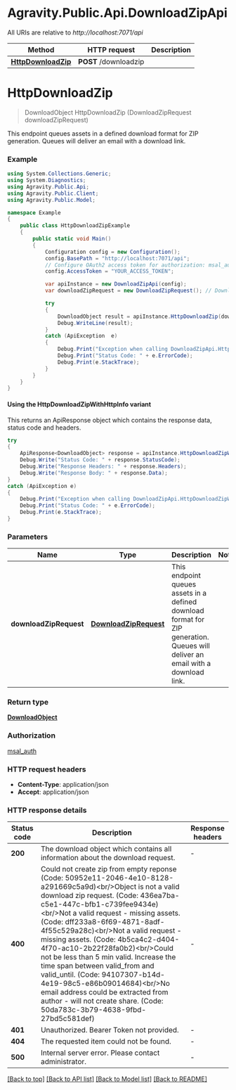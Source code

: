 # Agravity.Public.Api.DownloadZipApi

All URIs are relative to *http://localhost:7071/api*

| Method | HTTP request | Description |
|--------|--------------|-------------|
| [**HttpDownloadZip**](DownloadZipApi.md#httpdownloadzip) | **POST** /downloadzip |  |

<a id="httpdownloadzip"></a>
# **HttpDownloadZip**
> DownloadObject HttpDownloadZip (DownloadZipRequest downloadZipRequest)



This endpoint queues assets in a defined download format for ZIP generation. Queues will deliver an email with a download link.

### Example
```csharp
using System.Collections.Generic;
using System.Diagnostics;
using Agravity.Public.Api;
using Agravity.Public.Client;
using Agravity.Public.Model;

namespace Example
{
    public class HttpDownloadZipExample
    {
        public static void Main()
        {
            Configuration config = new Configuration();
            config.BasePath = "http://localhost:7071/api";
            // Configure OAuth2 access token for authorization: msal_auth
            config.AccessToken = "YOUR_ACCESS_TOKEN";

            var apiInstance = new DownloadZipApi(config);
            var downloadZipRequest = new DownloadZipRequest(); // DownloadZipRequest | This endpoint queues assets in a defined download format for ZIP generation. Queues will deliver an email with a download link.

            try
            {
                DownloadObject result = apiInstance.HttpDownloadZip(downloadZipRequest);
                Debug.WriteLine(result);
            }
            catch (ApiException  e)
            {
                Debug.Print("Exception when calling DownloadZipApi.HttpDownloadZip: " + e.Message);
                Debug.Print("Status Code: " + e.ErrorCode);
                Debug.Print(e.StackTrace);
            }
        }
    }
}
```

#### Using the HttpDownloadZipWithHttpInfo variant
This returns an ApiResponse object which contains the response data, status code and headers.

```csharp
try
{
    ApiResponse<DownloadObject> response = apiInstance.HttpDownloadZipWithHttpInfo(downloadZipRequest);
    Debug.Write("Status Code: " + response.StatusCode);
    Debug.Write("Response Headers: " + response.Headers);
    Debug.Write("Response Body: " + response.Data);
}
catch (ApiException e)
{
    Debug.Print("Exception when calling DownloadZipApi.HttpDownloadZipWithHttpInfo: " + e.Message);
    Debug.Print("Status Code: " + e.ErrorCode);
    Debug.Print(e.StackTrace);
}
```

### Parameters

| Name | Type | Description | Notes |
|------|------|-------------|-------|
| **downloadZipRequest** | [**DownloadZipRequest**](DownloadZipRequest.md) | This endpoint queues assets in a defined download format for ZIP generation. Queues will deliver an email with a download link. |  |

### Return type

[**DownloadObject**](DownloadObject.md)

### Authorization

[msal_auth](../README.md#msal_auth)

### HTTP request headers

 - **Content-Type**: application/json
 - **Accept**: application/json


### HTTP response details
| Status code | Description | Response headers |
|-------------|-------------|------------------|
| **200** | The download object which contains all information about the download request. |  -  |
| **400** | Could not create zip from empty reponse (Code: 50952e11-2046-4e10-8128-a291669c5a9d)&lt;br/&gt;Object is not a valid download zip request. (Code: 436ea7ba-c5e1-447c-bfb1-c739fee9434e)&lt;br/&gt;Not a valid request - missing assets. (Code: dff233a8-6f69-4871-8adf-4f55c529a28c)&lt;br/&gt;Not a valid request - missing assets. (Code: 4b5ca4c2-d404-4f70-ac10-2b22f28fa0b2)&lt;br/&gt;Could not be less than 5 min valid. Increase the time span between valid_from and valid_until. (Code: 94107307-b14d-4e19-98c5-e86b09014684)&lt;br/&gt;No email address could be extracted from author - will not create share. (Code: 50da783c-3b79-4638-9fbd-27bd5c581def) |  -  |
| **401** | Unauthorized. Bearer Token not provided. |  -  |
| **404** | The requested item could not be found. |  -  |
| **500** | Internal server error. Please contact administrator. |  -  |

[[Back to top]](#) [[Back to API list]](../README.md#documentation-for-api-endpoints) [[Back to Model list]](../README.md#documentation-for-models) [[Back to README]](../README.md)

